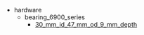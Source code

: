 * hardware
  * bearing_6900_series
    * [30_mm_id_47_mm_od_9_mm_depth](hardware/bearing_6900_series/30_mm_id_47_mm_od_9_mm_depth)
